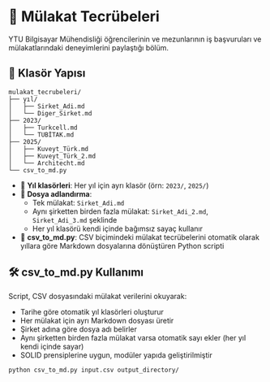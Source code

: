 # 💼 Mülakat Tecrübeleri

YTU Bilgisayar Mühendisliği öğrencilerinin ve mezunlarının iş başvuruları ve mülakatlarındaki deneyimlerini paylaştığı bölüm.

## 📂 Klasör Yapısı

```
mulakat_tecrubeleri/
├── yıl/
│   ├── Sirket_Adi.md
│   └── Diger_Sirket.md
├── 2023/
│   ├── Turkcell.md
│   └── TUBİTAK.md
├── 2025/
│   ├── Kuveyt_Türk.md
│   ├── Kuveyt_Türk_2.md
│   └── Architecht.md
└── csv_to_md.py
```

- 📅 **Yıl klasörleri**: Her yıl için ayrı klasör (örn: `2023/`, `2025/`)
- 📄 **Dosya adlandırma**: 
  - Tek mülakat: `Sirket_Adi.md`
  - Aynı şirketten birden fazla mülakat: `Sirket_Adi_2.md`, `Sirket_Adi_3.md` şeklinde
  - Her yıl klasörü kendi içinde bağımsız sayaç kullanır
- 🔧 **csv_to_md.py**: CSV biçimindeki mülakat tecrübelerini otomatik olarak yıllara göre Markdown dosyalarına dönüştüren Python scripti

## 🛠️ csv_to_md.py Kullanımı

Script, CSV dosyasındaki mülakat verilerini okuyarak:
- Tarihe göre otomatik yıl klasörleri oluşturur
- Her mülakat için ayrı Markdown dosyası üretir
- Şirket adına göre dosya adı belirler
- Aynı şirketten birden fazla mülakat varsa otomatik sayı ekler (her yıl kendi içinde sayar)
- SOLID prensiplerine uygun, modüler yapıda geliştirilmiştir

```bash
python csv_to_md.py input.csv output_directory/
```
